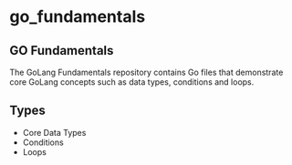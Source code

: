 # go_fundamentals
GO Fundamentals
---
The GoLang Fundamentals repository contains Go files that demonstrate core GoLang
concepts such as data types, conditions and loops.

## Types
- Core Data Types
- Conditions
- Loops